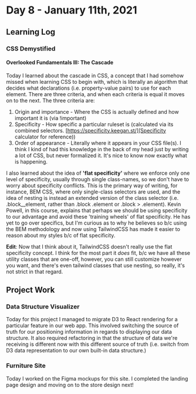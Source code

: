 # Day 8 - January 11th, 2021
## Learning Log
### CSS Demystified
#### Overlooked Fundamentals III: The Cascade
Today I learned about the cascade in CSS, a concept that I had somehow missed when learning CSS to begin with, which is literally an algorithm that decides what declarations (i.e. property-value pairs) to use for each element. There are three criteria, and when each criteria is equal it moves on to the next. The three criteria are:
1. Origin and importance - Where the CSS is actually defined and how important it is (via !important)
2. Specificity - How specific a particular ruleset is (calculated via its combined selectors. [https://specificity.keegan.st/](Specificity calculator for reference))
3. Order of appearance - Literally where it appears in your CSS file(s).
I think I kind of had this knowledge in the back of my head just by writing a lot of CSS, but never formalized it. It's nice to know now exactly what is happening.

I also learned about the idea of **'flat specificity'** where we enforce only one level of specificity, usually through single class-names, so we don't have to worry about specificity conflicts. This is the primary way of writing, for instance, BEM CSS, where only single-class selectors are used, and the idea of nesting is instead an extended version of the class selector (i.e. .block__element, rather than .block .element or .block > .element). Kevin Powell, in this course, explains that perhaps we should be using specificity to our advantage and avoid these 'training wheels' of flat specificity. He has yet to go over specifics, but I'm curious as to why he believes so b/c using the BEM methodology and now using TailwindCSS has made it easier to reason about my styles b/c of flat specificity. 

**Edit**: Now that I think about it, TailwindCSS doesn't really use the flat specificity concept. I think for the most part it *does* fit, b/c we have all these utility classes that are one-off, however, you can still customize however you want, and there's even tailwind classes that use nesting, so really, it's not strict in that regard.
## Project Work
### Data Structure Visualizer
Today for this project I managed to migrate D3 to React rendering for a particular feature in our web app. This involved switching the source of truth for our positioning information in regards to displaying our data structure. It also required refactoring in that the structure of data we're receiving is different now with this different source of truth (i.e. switch from D3 data representation to our own built-in data structure.)
### Furniture Site
Today I worked on the Figma mockups for this site. I completed the landing page design and moving on to the store design next!